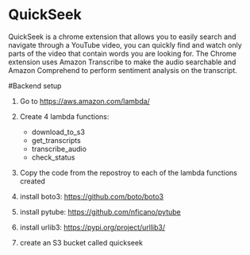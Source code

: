 # QuickSeek
QuickSeek is a chrome extension that allows you to easily search and navigate through a YouTube video, you can quickly find and watch only parts of the video that contain words you are looking for. The Chrome extension uses Amazon Transcribe to make the audio searchable and Amazon Comprehend to perform sentiment analysis on the transcript.

#Backend setup
1. Go to https://aws.amazon.com/lambda/
2. Create 4 lambda functions:
   - download_to_s3
   - get_transcripts
   - transcribe_audio
   - check_status
3. Copy the code from the repostroy to each of the lambda functions created

4. install boto3: https://github.com/boto/boto3
5. install pytube: https://github.com/nficano/pytube
6. install urlib3: https://pypi.org/project/urllib3/
7. create an S3 bucket called quickseek
